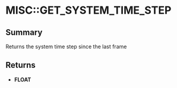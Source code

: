 # MISC::GET_SYSTEM_TIME_STEP

## Summary
Returns the system time step since the last frame

## Returns
* **FLOAT**